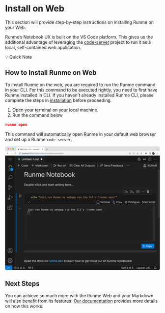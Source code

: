 # Install on Web

This section will provide step-by-step instructions on installing Runme on your Web.

Runme’s Notebook UX is built on the VS Code platform. This gives us the additional advantage of leveraging the [code-server](https://github.com/coder/code-server) project to run it as a local, self-contained web application.

<aside>
💡 Quick Note

</aside>

## How to Install Runme on Web

To install Runme on the web, you are required to run the Runme command in your CLI.  For this command to be executed rightly, you need to first have Runme installed in CLI. If you haven't already installed Runme CLI, please complete the steps in [installation](https://docs.runme.dev/installation/runmecli) before proceeding.

1. Open your terminal on your local machine.
2. Run the command below

```json
runme open
```

This command will automatically open Runme in your default web browser and set up a Runme `code-server`.

![Runme for Web](../../static/img/runme-for-web.png)

## Next Steps

You can achieve so much more with the Runme Web and your Markdown will also benefit from its features. [Our documentation](https://docs.runme.dev/how-runme-works/web) provides more details on how this works.
